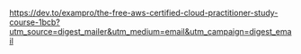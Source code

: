 https://dev.to/exampro/the-free-aws-certified-cloud-practitioner-study-course-1bcb?utm_source=digest_mailer&utm_medium=email&utm_campaign=digest_email
